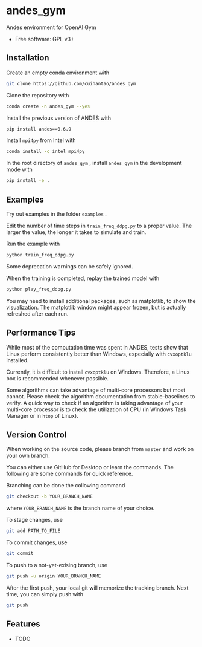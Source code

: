 andes_gym
=========

Andes environment for OpenAI Gym

* Free software: GPL v3+


Installation
------------

Create an empty conda environment with

```bash
git clone https://github.com/cuihantao/andes_gym
```

Clone the repository with

```bash
conda create -n andes_gym --yes
```

Install the previous version of ANDES with

```bash
pip install andes==0.6.9
```

Install `mpi4py` from Intel with

```bash
conda install -c intel mpi4py
```

In the root directory of `andes_gym` , install `andes_gym` in the development mode with

```bash
pip install -e .
```

Examples
--------

Try out examples in the folder `examples` .

Edit the number of time steps in `train_freq_ddpg.py` to a proper value. The larger the value, the longer it takes to simulate and train.

Run the example with

```bash
python train_freq_ddpg.py
```

Some deprecation warnings can be safely ignored.

When the training is completed, replay the trained model with

```bash
python play_freq_ddpg.py
```

You may need to install additional packages, such as matplotlib, to show the visualization.
The matplotlib window might appear frozen, but is actually refreshed after each run.

Performance Tips
----------------

While most of the computation time was spent in ANDES, tests show that Linux perform consistently better than Windows, especially with `cvxoptklu` installed.

Currently, it is difficult to install `cvxoptklu` on Windows. Therefore, a Linux box is recommended whenever possible.

Some algorithms can take advantage of multi-core processors but most cannot. Please check the algorithm documentation from stable-baselines to verify. A quick way to check if an algorithm is taking advantage of your multi-core processor is to check the utilization of CPU (in Windows Task Manager or in `htop` of Linux).

Version Control
---------------

When working on the source code, please branch from `master` and work on your own branch.

You can either use GitHub for Desktop or learn the commands. The following are some commands for quick reference.

Branching can be done the collowing command

```bash
git checkout -b YOUR_BRANCH_NAME
```

where `YOUR_BRANCH_NAME` is the branch name of your choice.

To stage changes, use

```bash
git add PATH_TO_FILE
```

To commit changes, use

```bash
git commit
```

To push to a not-yet-exising branch, use

```bash
git push -u origin YOUR_BRANCH_NAME
```

After the first push, your local git will memorize the tracking branch. Next time, you can simply push with

```bash
git push
```

Features
--------

* TODO
